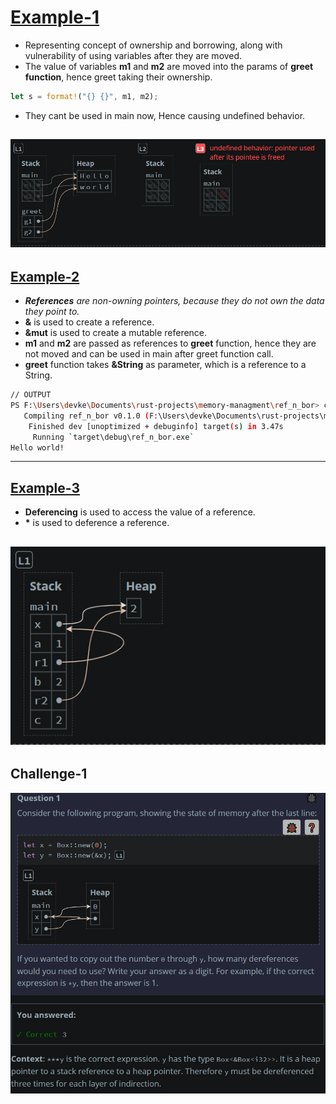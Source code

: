 # [Example-1](src/main.rs)
- Representing concept of ownership and borrowing, along with vulnerability of using variables after they are moved.
- The value of variables **m1** and **m2** are moved into the params of **greet function**, hence greet taking their ownership.
```rust
let s = format!("{} {}", m1, m2);
```
- They cant be used in main now, Hence causing undefined behavior.

![example-1](images/example-1.png)
---
## [Example-2](src/main.rs)
- ***References** are non-owning pointers, because they do not own the data they point to.*
- **&** is used to create a reference.
- **&mut** is used to create a mutable reference.
- **m1** and **m2** are passed as references to **greet** function, hence they are not moved and can be used in main after greet function call.
- **greet** function takes **&String** as parameter, which is a reference to a String.
```bash
// OUTPUT
PS F:\Users\devke\Documents\rust-projects\memory-managment\ref_n_bor> cargo run
   Compiling ref_n_bor v0.1.0 (F:\Users\devke\Documents\rust-projects\memory-managment\ref_n_bor)
    Finished dev [unoptimized + debuginfo] target(s) in 3.47s
     Running `target\debug\ref_n_bor.exe`
Hello world!
```
---
## [Example-3](src/main.rs)
- **Deferencing** is used to access the value of a reference.
- **\*** is used to deference a reference.

![example-3](images/example-3.png)
---

## Challenge-1
![challenge-1](images/challenge-1.png)
